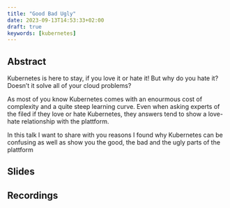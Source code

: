 ```yaml
---
title: "Good Bad Ugly"
date: 2023-09-13T14:53:33+02:00
draft: true
keywords: [kubernetes]
---
```


## Abstract

Kubernetes is here to stay, if you love it or hate it! But why do you hate it? Doesn’t it solve all of your cloud problems?

As most of you know Kubernetes comes with an enourmous cost of complexity and a quite steep learning curve. Even when asking experts of the filed if they love or hate Kubernetes, they answers tend to show a love-hate relationship with the plattform.

In this talk I want to share with you reasons I found why Kubernetes can be confusing as well as show you the good, the bad and the ugly parts of the plattform

## Slides

## Recordings
